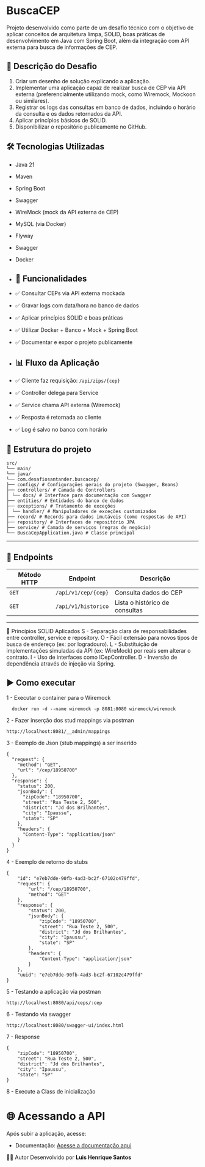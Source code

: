 #  BuscaCEP

Projeto desenvolvido como parte de um desafio técnico com o objetivo de aplicar conceitos de arquitetura limpa, SOLID, boas práticas de desenvolvimento em Java com Spring Boot, além da integração com API externa para busca de informações de CEP.

## 📌 Descrição do Desafio
1. Criar um desenho de solução explicando a aplicação.
2. Implementar uma aplicação capaz de realizar busca de CEP via API externa (preferencialmente utilizando mock, como Wiremock, Mockoon ou similares).
3. Registrar os logs das consultas em banco de dados, incluindo o horário da consulta e os dados retornados da API.
4. Aplicar princípios básicos de SOLID.
5. Disponibilizar o repositório publicamente no GitHub.

## 🛠️ Tecnologias Utilizadas

- Java 21
- Maven
- Spring Boot
- Swagger
- WireMock (mock da API externa de CEP)
- MySQL (via Docker)
- Flyway
- Swagger
- Docker

- ## 📌 Funcionalidades

- ✅ Consultar CEPs via API externa mockada
- ✅ Gravar logs com data/hora no banco de dados
- ✅ Aplicar princípios SOLID e boas práticas
- ✅ Utilizar Docker + Banco + Mock + Spring Boot
- ✅ Documentar e expor o projeto publicamente

- ## 📊 Fluxo da Aplicação
- ✅ Cliente faz requisição: `/api/zips/{cep}`
- ✅ Controller delega para Service
- ✅ Service chama API externa (Wiremock)
- ✅ Resposta é retornada ao cliente
- ✅ Log é salvo no banco com horário

## 📄 Estrutura do projeto
```
src/
└── main/
└── java/
└── com.desafiosantander.buscacep/
├── configs/ # Configurações gerais do projeto (Swagger, Beans)
├── controllers/ # Camada de Controllers
│ └── docs/ # Interface para documentação com Swagger
├── entities/ # Entidades do banco de dados
├── exceptions/ # Tratamento de exceções
│ └── handler/ # Manipuladores de exceções customizados
├── record/ # Records para dados imutáveis (como respostas de API)
├── repository/ # Interfaces de repositório JPA
├── service/ # Camada de serviços (regras de negócio)
└── BuscaCepApplication.java # Classe principal
```

---
## 🔗 Endpoints

| Método HTTP | Endpoint         | Descrição                        |
|-------------|------------------|----------------------------------| 
| `GET`       | `/api/v1/cep/{cep}` | Consulta dados do CEP         |
| `GET`       | `/api/v1/historico` | Lista o histórico de consultas|

---

🧩 Princípios SOLID Aplicados
S - Separação clara de responsabilidades entre controller, service e repository.
O - Fácil extensão para novos tipos de busca de endereço (ex: por logradouro).
L - Substituição de implementações simuladas da API (ex: WireMock) por reais sem alterar o contrato.
I - Uso de interfaces como ICepController.
D - Inversão de dependência através de injeção via Spring.



## ▶️ Como executar

1 - Executar o container para o Wiremock
```
  docker run -d --name wiremock -p 8081:8080 wiremock/wiremock
```

2 - Fazer inserção dos stud mappings via postman
```
http://localhost:8081/__admin/mappings
```

3 - Exemplo de Json (stub mappings) a ser inserido
```
{
  "request": {
    "method": "GET",
    "url": "/cep/18950700"
  },
  "response": {
    "status": 200,
    "jsonBody": {
      "zipCode": "18950700",
      "street": "Rua Teste 2, 500",
      "district": "Jd dos Brilhantes",
      "city": "Ipaussu",
      "state": "SP"
    },
    "headers": {
      "Content-Type": "application/json"
    }
  }
}
```

4 - Exemplo de retorno do stubs
```
{
    "id": "e7eb7dde-90fb-4ad3-bc2f-67102c479ffd",
    "request": {
        "url": "/cep/18950700",
        "method": "GET"
    },
    "response": {
        "status": 200,
        "jsonBody": {
            "zipCode": "18950700",
            "street": "Rua Teste 2, 500",
            "district": "Jd dos Brilhantes",
            "city": "Ipaussu",
            "state": "SP"
        },
        "headers": {
            "Content-Type": "application/json"
        }
    },
    "uuid": "e7eb7dde-90fb-4ad3-bc2f-67102c479ffd"
}
```

5 - Testando a aplicação via postman
```
http://localhost:8080/api/ceps/:cep
```

6 - Testando via swagger
```
http://localhost:8080/swagger-ui/index.html
```

7 - Response
```
{
    "zipCode": "18950700",
    "street": "Rua Teste 2, 500",
    "district": "Jd dos Brilhantes",
    "city": "Ipaussu",
    "state": "SP"
}
```
8 - Execute a Class de inicialização

# 🌐 Acessando a API
Após subir a aplicação, acesse:
- Documentação: [Acesse a documentação aqui](http://localhost:8080/v3/api-docs)


🧑‍💻 Autor
Desenvolvido por **Luis Henrique Santos**






